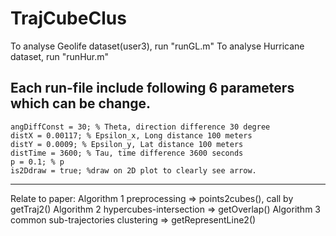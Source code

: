 # TrajCubeClus

To analyse Geolife dataset(user3), run "runGL.m"
To analyse Hurricane dataset, run "runHur.m"

Each run-file include following 6 parameters which can be change.
--------------------------------------------------------------------
    angDiffConst = 30; % Theta, direction difference 30 degree
    distX = 0.00117; % Epsilon_x, Long distance 100 meters
    distY = 0.0009; % Epsilon_y, Lat distance 100 meters
    distTime = 3600; % Tau, time difference 3600 seconds
    p = 0.1; % p
    is2Ddraw = true; %draw on 2D plot to clearly see arrow.
--------------------------------------------------------------------

Relate to paper:
Algorithm 1 preprocessing => points2cubes(), call by getTraj2()
Algorithm 2 hypercubes-intersection => getOverlap()
Algorithm 3 common sub-trajectories clustering => getRepresentLine2()
